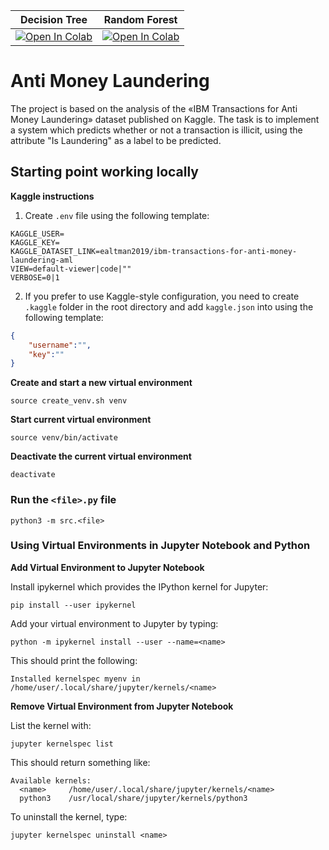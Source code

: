 |Decision Tree | Random Forest|
|-|-|
|[![Open In Colab](https://colab.research.google.com/assets/colab-badge.svg) ](https://colab.research.google.com/github/federicobruzzone/anti-money-laundering/blob/main/decision_tree.ipynb)| [![Open In Colab](https://colab.research.google.com/assets/colab-badge.svg) ](https://colab.research.google.com/github/federicobruzzone/anti-money-laundering/blob/main/random_forest.ipynb)|

# Anti Money Laundering

The project is based on the analysis of the «IBM Transactions for Anti Money Laundering» dataset published on Kaggle. The task is to implement a system which predicts whether or not a transaction is illicit, using the attribute "Is Laundering" as a label to be predicted.

## Starting point working locally

**Kaggle instructions**

1. Create `.env` file using the following template:
```env
KAGGLE_USER=
KAGGLE_KEY=
KAGGLE_DATASET_LINK=ealtman2019/ibm-transactions-for-anti-money-laundering-aml
VIEW=default-viewer|code|""
VERBOSE=0|1
```

2. If you prefer to use Kaggle-style configuration, you need to create `.kaggle` folder in the root directory and add `kaggle.json` into using the following template:
```json
{
    "username":"",
    "key":""
}
```

**Create and start a new virtual environment**

`source create_venv.sh venv`

**Start current virtual environment**

`source venv/bin/activate`

**Deactivate the current virtual environment**

`deactivate`

### Run the `<file>.py` file

`python3 -m src.<file>`

### Using Virtual Environments in Jupyter Notebook and Python

**Add Virtual Environment to Jupyter Notebook**

Install ipykernel which provides the IPython kernel for Jupyter:

```pip install --user ipykernel```

Add your virtual environment to Jupyter by typing:

```python -m ipykernel install --user --name=<name>```

This should print the following:

```Installed kernelspec myenv in /home/user/.local/share/jupyter/kernels/<name>```

**Remove Virtual Environment from Jupyter Notebook**

List the kernel with:

```
jupyter kernelspec list
```

This should return something like:

```
Available kernels:
  <name>     /home/user/.local/share/jupyter/kernels/<name>
  python3    /usr/local/share/jupyter/kernels/python3
```

To uninstall the kernel, type:

```jupyter kernelspec uninstall <name>```



